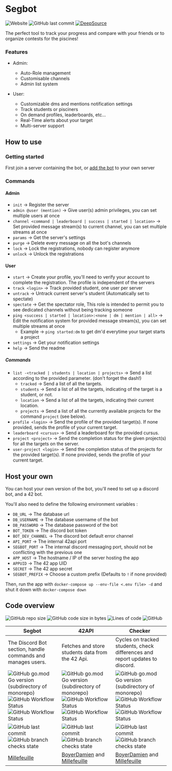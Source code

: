 # Segbot 

![Website](https://img.shields.io/website?label=bot&url=http%3A%2F%2Fmlabouri.tech%3A8000%2Fdiscord)
![GitHub last commit](https://img.shields.io/github/last-commit/Millefeuille42/piscibotReloaded)
[![DeepSource](https://deepsource.io/gh/Millefeuille42/piscibotReloaded.svg/?label=active+issues&show_trend=true)](https://deepsource.io/gh/Millefeuille42/piscibotReloaded/?ref=repository-badge)

The perfect tool to track your progress and compare with your friends or to organize contests for the piscines!

### Features

- Admin: 
    * Auto-Role management
    * Customisable channels
    * Admin list system

- User:
    * Customizable dms and mentions notification settings
    * Track students or pisciners
    * On demand profiles, leaderboards, etc...
    * Real-Time alerts about your target
    * Multi-server support

## How to use

### Getting started

First join a server containing the bot, or 
[add the bot](https://discord.com/api/oauth2/authorize?client_id=816962157841350657&permissions=268823664&scope=bot)
to your own server
<br/>

### Commands

#### Admin

- `init` -> Register the server
- `admin @user (mention)` -> Give user(s) admin privileges, you can set multiple users at once
- `channel <command | leaderboard | success | started | location>` -> Set provided message stream(s) to current channel, you can set multiple streams at once
- `params` -> Get the server's settings
- `purge` -> Delete every message on all the bot's channels
- `lock` -> Lock the registrations, nobody can register anymore
- `unlock` -> Unlock the registrations

#### User

- `start` -> Create your profile, you'll need to verify your account to complete the registration. 
  The profile is independent of the servers
- `track <login>` -> Track provided student, one user per server
- `untrack` -> Untrack current server's student (Automatically set to spectate)
- `spectate` -> Get the spectator role, 
  This role is intended to permit you to see dedicated channels without being tracking someone
- `ping <success | started | location>:<none | dm | mention | all>` -> Edit the notification system for provided message stream(s), you can set multiple streams at once
   - Example -> `ping started:dm` to get dm'd everytime your target starts a project
- `settings` -> Get your notification settings
- `help` -> Send the readme

##### Commands

- `list -<tracked | students | location | projects>` -> Send a list according to the provided parameter. (don't forget the dash!)
  - `tracked` -> Send a list of all the targets.
  - `students` -> Send a list of all the targets, indicating of the target is a student, or not.
  - `location` -> Send a list of all the targets, indicating their current location.
  - `projects` -> Send a list of all the currently available projects for the command `project` (see below).
- `profile <login>` -> Send the profile of the provided target(s). If none provided, sends the profile of your current target.
- `leaderboard <cursus>` -> Send a leaderboard for the provided cursus.
- `project <project>` -> Send the completion status for the given project(s) for all the targets on the server.
- `user-project <login>` -> Send the completion status of the projects for the provided target(s). If none provided, sends the profile of your current target.


## Host your own

You can host your own version of the bot, 
you'll need to set up a discord bot, and a 42 bot.

You'll also need to define the following environment variables : 
- `DB_URL` -> The database url
- `DB_USERNAME` -> The database username of the bot
- `DB_PASSWORD` -> The database password of the bot
- `BOT_TOKEN` -> The discord bot token
- `BOT_DEV_CHANNEL` -> The discord bot default error channel
- `API_PORT` -> The internal 42api port
- `SEGBOT_PORT` -> The internal discord messaging port, should not be conflicting with the previous one
- `APP_HOST` -> The hostname / IP of the server hosting the app
- `APPUID` -> The 42 app UID
- `SECRET` -> The 42 app secret
- `SEGBOT_PREFIX` -> Choose a custom prefix (Defaults to `!` if none provided)

Then, run the app with `docker-compose up --env-file <.env file> -d` and shut it down with `docker-compose down`

## Code overview

![GitHub repo size](https://img.shields.io/github/repo-size/Millefeuille42/piscibotReloaded)
![GitHub code size in bytes](https://img.shields.io/github/languages/code-size/Millefeuille42/piscibotReloaded)
![Lines of code](https://img.shields.io/tokei/lines/github/Millefeuille42/piscibotReloaded)
![GitHub](https://img.shields.io/github/license/Millefeuille42/piscibotReloaded)

| Segbot                                                                                                                                                                                                                                                                                                                                                                                                                                                                                                    	| 42API                                                                                                                                                                                                                                                                                                                                                                                                                                                                                              	| Checker                                                                                                                                                                                                                                                                                                                                                                                                                                                                                                       	|
|-----------------------------------------------------------------------------------------------------------------------------------------------------------------------------------------------------------------------------------------------------------------------------------------------------------------------------------------------------------------------------------------------------------------------------------------------------------------------------------------------------------	|----------------------------------------------------------------------------------------------------------------------------------------------------------------------------------------------------------------------------------------------------------------------------------------------------------------------------------------------------------------------------------------------------------------------------------------------------------------------------------------------------	|---------------------------------------------------------------------------------------------------------------------------------------------------------------------------------------------------------------------------------------------------------------------------------------------------------------------------------------------------------------------------------------------------------------------------------------------------------------------------------------------------------------	|
| The Discord Bot section, handle commands and manages users.                                                                                                                                                                                                                                                                                                                                                                                                                                               	| Fetches and store students data from the 42 Api.                                                                                                                                                                                                                                                                                                                                                                                                                                                   	| Cycles on tracked students, check differences and report updates to discord.                                                                                                                                                                                                                                                                                                                                                                                                                                  	|
| ![ GitHub go.mod Go version (subdirectory of monorepo)](https://img.shields.io/github/go-mod/go-version/Millefeuille42/piscibotReloaded?filename=discord%2Fsegbot%2Fgo.mod&label=go%20version)    ![GitHub Workflow Status](https://img.shields.io/github/workflow/status/Millefeuille42/piscibotReloaded/Go%20Build%20Segbot?label=go%20build)  ![GitHub Workflow Status](https://img.shields.io/github/workflow/status/Millefeuille42/piscibotReloaded/Docker%20Build%20Segbot?label=docker%20build)    	| ![ GitHub go.mod Go version (subdirectory of monorepo)](https://img.shields.io/github/go-mod/go-version/Millefeuille42/piscibotReloaded?filename=42API%2Fapi%2Fgo.mod&label=go%20version)    ![GitHub Workflow Status](https://img.shields.io/github/workflow/status/Millefeuille42/piscibotReloaded/Go%20Build%2042API?label=go%20build)  ![GitHub Workflow Status](https://img.shields.io/github/workflow/status/Millefeuille42/piscibotReloaded/Docker%20Build%2042API?label=docker%20build)    	| ![ GitHub go.mod Go version (subdirectory of monorepo)](https://img.shields.io/github/go-mod/go-version/Millefeuille42/piscibotReloaded?filename=APICheck%2Fchecker%2Fgo.mod&label=go%20version)    ![GitHub Workflow Status](https://img.shields.io/github/workflow/status/Millefeuille42/piscibotReloaded/Go%20Build%20Checker?label=go%20build)  ![GitHub Workflow Status](https://img.shields.io/github/workflow/status/Millefeuille42/piscibotReloaded/Docker%20Build%20Checker?label=docker%20build)    	|
| ![GitHub last commit](https://img.shields.io/github/last-commit/Millefeuille42/piscibotReloaded/discord)  ![GitHub branch checks state](https://img.shields.io/github/checks-status/Millefeuille42/piscibotReloaded/discord?label=checks)                                                                                                                                                                                                                                                                 	| ![GitHub last commit](https://img.shields.io/github/last-commit/Millefeuille42/piscibotReloaded/42api)  ![GitHub branch checks state](https://img.shields.io/github/checks-status/Millefeuille42/piscibotReloaded/42api?label=checks)                                                                                                                                                                                                                                                              	| ![GitHub last commit](https://img.shields.io/github/last-commit/Millefeuille42/piscibotReloaded/checker)  ![GitHub branch checks state](https://img.shields.io/github/checks-status/Millefeuille42/piscibotReloaded/checker?label=checks)                                                                                                                                                                                                                                                                     	|
|                                                                                                                                                                                                                             [Millefeuille](https://github.com/Millefeuille42)                                                                                                                                                                                                                             	|                                                                                                                                                                                                                            [BoyerDamien](https://github.com/BoyerDamien) and [Millefeuille](https://github.com/Millefeuille42)                                                                                                                                                                        |                                                                                                                                                                                                                                 [BoyerDamien](https://github.com/BoyerDamien) and [Millefeuille](https://github.com/Millefeuille42)                                                                                                                                                                               |
